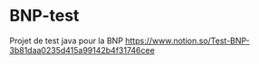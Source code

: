 # BNP-test
Projet de test java pour la BNP
https://www.notion.so/Test-BNP-3b81daa0235d415a99142b4f31746cee